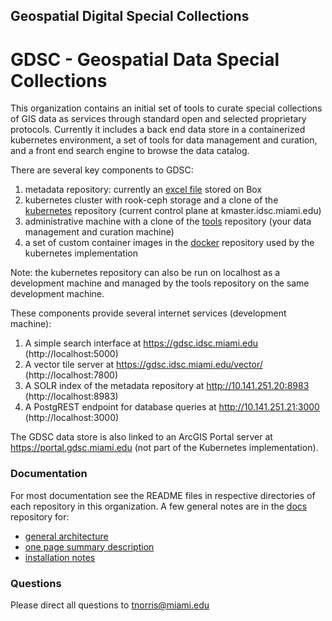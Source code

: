 ## Geospatial Digital Special Collections

# GDSC - Geospatial Data Special Collections

This organization contains an initial set of tools to curate special collections of GIS data as services through standard open and selected proprietary protocols. Currently it includes a back end data store in a containerized kubernetes environment, a set of tools for data management and curation, and a front end search engine to browse the data catalog.

There are several key components to GDSC:
1. metadata repository: currently an [excel file](https://miami.box.com/s/cpe136whxprafac9ssvkig74ju4o2x7m) stored on Box
2. kubernetes cluster with rook-ceph storage and a clone of the [kubernetes](https://github.com/Geospatial-Digital-Special-Collections/kubernetes) repository (current control plane at kmaster.idsc.miami.edu)
3. administrative machine with a clone of the [tools](https://github.com/Geospatial-Digital-Special-Collections/tools) repository (your data management and curation machine)
4. a set of custom container images in the [docker](https://github.com/Geospatial-Digital-Special-Collections/docker) repository used by the kubernetes implementation

Note: the kubernetes repository can also be run on localhost as a development machine and managed by the tools repository on the same development machine.  

These components provide several internet services (development machine):
1. A simple search interface at https://gdsc.idsc.miami.edu (http://localhost:5000)
2. A vector tile server at https://gdsc.idsc.miami.edu/vector/ (http://localhost:7800)
3. A SOLR index of the metadata repository at http://10.141.251.20:8983 (http://localhost:8983)
4. A PostgREST endpoint for database queries at http://10.141.251.21:3000 (http://localhost:3000)

The GDSC data store is also linked to an ArcGIS Portal server at https://portal.gdsc.miami.edu (not part of the Kubernetes implementation).

### Documentation

For most documentation see the README files in respective directories of each repository in this organization. A few general notes are in the [docs](https://github.com/Geospatial-Digital-Special-Collections/docs) repository for:

-   [general architecture](https://github.com/Geospatial-Digital-Special-Collections/docs/gdsc_implementation.svg)
-   [one page summary description](https://github.com/Geospatial-Digital-Special-Collections/md/gdsc_summary.md)
-   [installation notes](https://github.com/Geospatial-Digital-Special-Collections/md/gdsc_install.md)

### Questions

Please direct all questions to [tnorris@miami.edu](mailto:tnorris@miami.edu)
